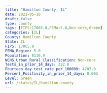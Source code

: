 ```yaml
---
title: "Hamilton County, IL"
date: 2021-05-10
draft: false
type: county
tags: [FIPS:17065.0,FEMA:5.0,Non-core,Green]
categories: [IL]
County: Hamilton County
State: IL
FIPS: 17065.0
FEMA_Region: 5.0
Population: 8116.0
NCHS_Urban_Rural_Classification: Non-core
Tests_in_prior_14_days: 382.0
Fourteen_day_test_rate_per_100000: 4707.0
Percent_Positivity_in_prior_14_days: 0.003
Level: Green
url: /states/IL/hamilton-county
---
```



